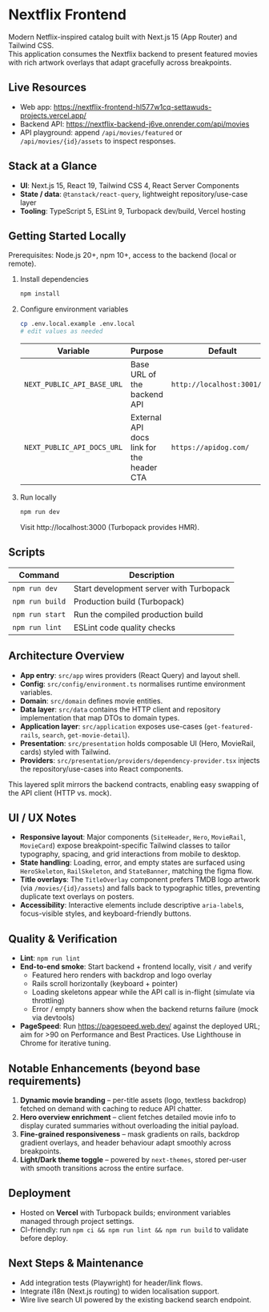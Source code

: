 # Nextflix Frontend

Modern Netflix-inspired catalog built with Next.js 15 (App Router) and Tailwind CSS.  
This application consumes the Nextflix backend to present featured movies with rich artwork overlays that adapt gracefully across breakpoints.

## Live Resources

- Web app: https://nextflix-frontend-hl577w1cq-settawuds-projects.vercel.app/
- Backend API: https://nextflix-backend-j6ve.onrender.com/api/movies
- API playground: append `/api/movies/featured` or `/api/movies/{id}/assets` to inspect responses.

## Stack at a Glance

- **UI**: Next.js 15, React 19, Tailwind CSS 4, React Server Components
- **State / data**: `@tanstack/react-query`, lightweight repository/use-case layer
- **Tooling**: TypeScript 5, ESLint 9, Turbopack dev/build, Vercel hosting

## Getting Started Locally

Prerequisites: Node.js 20+, npm 10+, access to the backend (local or remote).

1. Install dependencies

   ```bash
   npm install
   ```

2. Configure environment variables

   ```bash
   cp .env.local.example .env.local
   # edit values as needed
   ```

   | Variable | Purpose | Default |
   | --- | --- | --- |
   | `NEXT_PUBLIC_API_BASE_URL` | Base URL of the backend API | `http://localhost:3001/api` |
   | `NEXT_PUBLIC_API_DOCS_URL` | External API docs link for the header CTA | `https://apidog.com/` |

3. Run locally

   ```bash
   npm run dev
   ```

   Visit http://localhost:3000 (Turbopack provides HMR).

## Scripts

| Command | Description |
| --- | --- |
| `npm run dev` | Start development server with Turbopack |
| `npm run build` | Production build (Turbopack) |
| `npm run start` | Run the compiled production build |
| `npm run lint` | ESLint code quality checks |

## Architecture Overview

- **App entry**: `src/app` wires providers (React Query) and layout shell.
- **Config**: `src/config/environment.ts` normalises runtime environment variables.
- **Domain**: `src/domain` defines movie entities.
- **Data layer**: `src/data` contains the HTTP client and repository implementation that map DTOs to domain types.
- **Application layer**: `src/application` exposes use-cases (`get-featured-rails`, `search`, `get-movie-detail`).
- **Presentation**: `src/presentation` holds composable UI (Hero, MovieRail, cards) styled with Tailwind.
- **Providers**: `src/presentation/providers/dependency-provider.tsx` injects the repository/use-cases into React components.

This layered split mirrors the backend contracts, enabling easy swapping of the API client (HTTP vs. mock).

## UI / UX Notes

- **Responsive layout**: Major components (`SiteHeader`, `Hero`, `MovieRail`, `MovieCard`) expose breakpoint-specific Tailwind classes to tailor typography, spacing, and grid interactions from mobile to desktop.
- **State handling**: Loading, error, and empty states are surfaced using `HeroSkeleton`, `RailSkeleton`, and `StateBanner`, matching the figma flow.
- **Title overlays**: The `TitleOverlay` component prefers TMDB logo artwork (via `/movies/{id}/assets`) and falls back to typographic titles, preventing duplicate text overlays on posters.
- **Accessibility**: Interactive elements include descriptive `aria-label`s, focus-visible styles, and keyboard-friendly buttons.

## Quality & Verification

- **Lint**: `npm run lint`
- **End-to-end smoke**: Start backend + frontend locally, visit `/` and verify
  - Featured hero renders with backdrop and logo overlay
  - Rails scroll horizontally (keyboard + pointer)
  - Loading skeletons appear while the API call is in-flight (simulate via throttling)
  - Error / empty banners show when the backend returns failure (mock via devtools)
- **PageSpeed**: Run https://pagespeed.web.dev/ against the deployed URL; aim for >90 on Performance and Best Practices. Use Lighthouse in Chrome for iterative tuning.

## Notable Enhancements (beyond base requirements)

1. **Dynamic movie branding** – per-title assets (logo, textless backdrop) fetched on demand with caching to reduce API chatter.
2. **Hero overview enrichment** – client fetches detailed movie info to display curated summaries without overloading the initial payload.
3. **Fine-grained responsiveness** – mask gradients on rails, backdrop gradient overlays, and header behaviour adapt smoothly across breakpoints.
4. **Light/Dark theme toggle** – powered by `next-themes`, stored per-user with smooth transitions across the entire surface.

## Deployment

- Hosted on **Vercel** with Turbopack builds; environment variables managed through project settings.
- CI-friendly: run `npm ci && npm run lint && npm run build` to validate before deploy.

## Next Steps & Maintenance

- Add integration tests (Playwright) for header/link flows.
- Integrate i18n (Next.js routing) to widen localisation support.
- Wire live search UI powered by the existing backend search endpoint.
